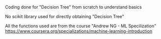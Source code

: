 Coding done for "Decision Tree" from scratch to understand basics

No scikit library used for directly obtaining "Decision Tree"


All the functions used are from the course "Andrew NG - ML Specilization"
https://www.coursera.org/specializations/machine-learning-introduction
